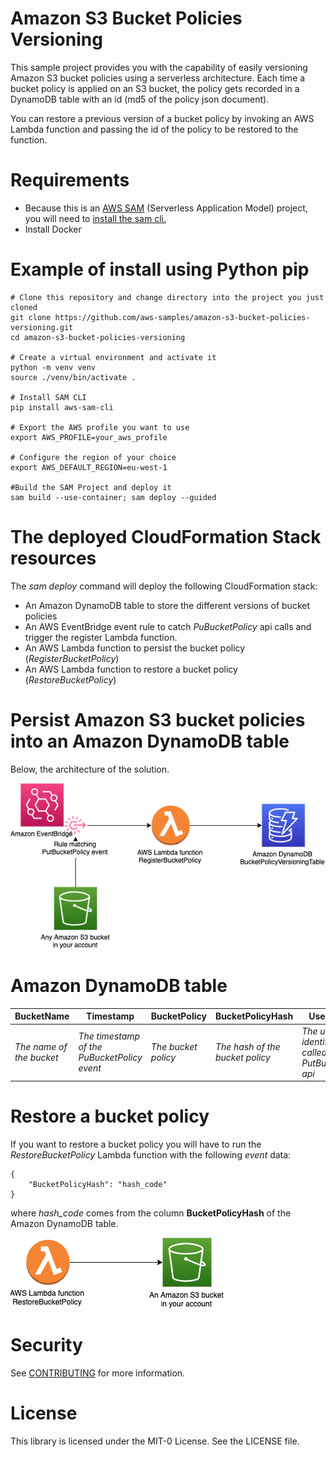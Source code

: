 # Amazon S3 Bucket Policies Versioning

This sample project provides you with the capability of easily versioning Amazon S3 bucket policies using a serverless architecture.
Each time a bucket policy is applied on an S3 bucket, the policy gets recorded in a DynamoDB table with an id (md5 of the policy json document).

You can restore a previous version of a bucket policy by invoking an AWS Lambda function and passing the id of the policy to be restored to the function.

# Requirements

- Because this is an [AWS SAM](https://docs.aws.amazon.com/serverless-application-model/index.html) (Serverless Application Model) project, you will need to [install the sam cli.](https://docs.aws.amazon.com/serverless-application-model/latest/developerguide/serverless-sam-cli-install.html)
- Install Docker

# Example of install using Python pip

    # Clone this repository and change directory into the project you just cloned
    git clone https://github.com/aws-samples/amazon-s3-bucket-policies-versioning.git
    cd amazon-s3-bucket-policies-versioning

    # Create a virtual environment and activate it
    python -m venv venv
    source ./venv/bin/activate .

    # Install SAM CLI
    pip install aws-sam-cli

    # Export the AWS profile you want to use
    export AWS_PROFILE=your_aws_profile

    # Configure the region of your choice
    export AWS_DEFAULT_REGION=eu-west-1

    #Build the SAM Project and deploy it
    sam build --use-container; sam deploy --guided
    
# The deployed CloudFormation Stack resources

The *sam deploy* command will deploy the following CloudFormation stack:

- An Amazon DynamoDB table to store the different versions of bucket policies
- An AWS EventBridge event rule to catch *PuBucketPolicy* api calls and trigger the register Lambda function.
- An AWS Lambda function to persist the bucket policy (*RegisterBucketPolicy*)
- An AWS Lambda function to restore a bucket policy  (*RestoreBucketPolicy*)


# Persist Amazon S3 bucket policies into an Amazon DynamoDB table

Below, the architecture of the solution.

![Persist Bucket Policy Architecture](imgs/archi_register_s3_bucket_policy.png "Persist Bucket Policy")

# Amazon DynamoDB table

| BucketName               | Timestamp                                   | BucketPolicy                   | BucketPolicyHash                | UserIdentity                                            |
|--------------------------|---------------------------------------------|--------------------------------|---------------------------------|---------------------------------------------------------|
| *The name of the bucket* | *The timestamp of the PuBucketPolicy event* | *The bucket policy* | *The hash of the bucket policy* | *The user identity that called the PutBucketPolicy api* |


# Restore a bucket policy

If you want to restore a bucket policy you will have to run the *RestoreBucketPolicy* Lambda function with the following *event* data:

    {
        "BucketPolicyHash": "hash_code"
    }

where *hash_code* comes from the column **BucketPolicyHash** of the Amazon DynamoDB table.

![Restore Bucket Policy Architecture](imgs/archi_restore_s3_bucket_policy.png "Restore Bucket Policy")

# Security

See [CONTRIBUTING](CONTRIBUTING.md#security-issue-notifications) for more information.

# License

This library is licensed under the MIT-0 License. See the LICENSE file.

